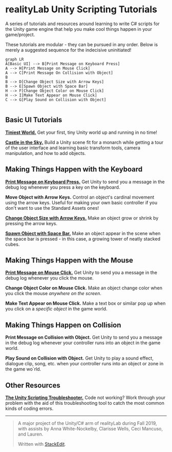# realityLab Unity Scripting Tutorials

A series of tutorials and resources around learning to write C# scripts for the Unity game engine that help you make cool things happen in your game/project.

These tutorials are modular - they can be pursued in any order. Below is merely a suggested sequence for the indecisive uninitiated!


```mermaid
graph LR
A[Basic UI] --> B[Print Message on Keyboard Press]
A --> H[Print Message on Mouse Click]
A --> C[Print Message On Collision with Object]
B
B --> D[Change Object Size with Arrow Keys]
B --> E[Spawn Object with Space Bar]
H --> F[Change Object Color on Mouse Click]
H --> I[Make Text Appear on Mouse Click]
C --> G[Play Sound on Collision with Object]


```

## Basic UI Tutorials

**[Tiniest World.](https://docs.google.com/document/d/1HICcZzxWDP6cL9Y6xMmYOgyY1Ym7-_HHbYp5XHS6zbQ/edit?usp=sharing)**  Get your first, tiny Unity world up and running in no time!
 
**[Castle in the  Sky.](https://www.youtube.com/watch?v=14N5oHBaOSE&feature=youtu.be)**  Build a Unity scene fit for a monarch while getting a tour of the user interface and learning basic transform tools, camera manipulation, and how to add objects.

## Making Things Happen with the Keyboard

**[Print Message on Keyboard Press.](https://youtu.be/2Vdnk1WNIHI)** Get Unity to send you a message in the debug log whenever you press a key on the keyboard.

**Move Object with Arrow Keys.** Control an object's cardinal movement using the arrow keys. Useful for making your own basic controller if you don't want to use the Standard Assets ones!

**[Change Object Size with Arrow Keys.](https://www.youtube.com/watch?v=NaKjmQqp5uA&feature=youtu.be)** Make an object grow or shrink by pressing the arrow keys.

**[Spawn Object with Space Bar.](https://www.youtube.com/watch?v=5zpGC8uaCl4&feature=youtu.be)** Make an object appear in the scene when the space bar is pressed - in this case, a growing tower of neatly stacked cubes.

## Making Things Happen with the Mouse

**[Print Message on Mouse Click.](https://youtu.be/2Vdnk1WNIHI)** Get Unity to send you a message in the debug log whenever you click the mouse. 

**Change Object Color on Mouse Click.** Make an object change color when you click the mouse *anywhere on the screen*.

**Make Text Appear on Mouse Click.** Make a text box or similar pop up when you click on a *specific object* in the game world.

## Making Things Happen on Collision

**Print Message on Collision with Object.** Get Unity to send you a message in the debug log whenever your controller runs into an object in the game world.

**Play Sound on Collision with Object.** Get Unity to play a sound effect, dialogue clip, song, etc. when your controller runs into an object or zone in the game wo`rld.

## Other Resources
**[The Unity Scripting Troubleshooter.](https://harvard.az1.qualtrics.com/jfe/form/SV_0Drc0IHiLqermkt)** Code not working? Work through your problem with the aid of this troubleshooting tool to catch the most common kinds of coding errors.

---

> A major project of the Unity/C# arm of realityLab during Fall 2019,
> with assists by Anna White-Nockelby, Clarisse Wells, Ceci Mancuso, and Lauren.
> 
> 
> 
> 
> Written with [StackEdit](https://stackedit.io/).

<!--stackedit_data:
eyJoaXN0b3J5IjpbMTUwMTUxMTY4MywxNjYxMzAyNjgzLC0xND
M4NTUwMjA3LC04Nzk3MTUyODcsLTIwNTc3MjkxMDMsMTAwNzkx
OTMyMiwxMTU4OTA2ODAyXX0=
-->